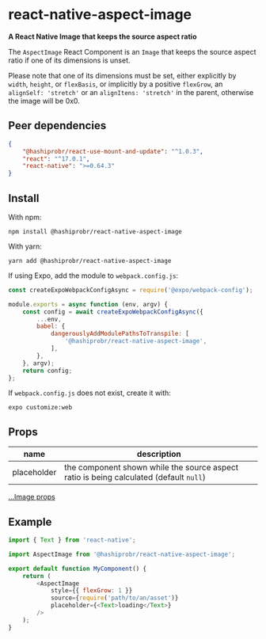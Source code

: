 react-native-aspect-image
=========================

**A React Native Image that keeps the source aspect ratio**

The `AspectImage` React Component is an `Image` that keeps the source aspect
ratio if one of its dimensions is unset.

Please note that one of its dimensions must be set, either explicitly by
`width`, `height`, or `flexBasis`, or implicitly by a positive `flexGrow`, an
`alignSelf: 'stretch'` or an `alignItens: 'stretch'` in the parent, otherwise
the image will be 0x0.


Peer dependencies
-----------------

``` json
{
    "@hashiprobr/react-use-mount-and-update": "^1.0.3",
    "react": "^17.0.1",
    "react-native": ">=0.64.3"
}
```


Install
-------

With npm:

```
npm install @hashiprobr/react-native-aspect-image
```

With yarn:

```
yarn add @hashiprobr/react-native-aspect-image
```

If using Expo, add the module to `webpack.config.js`:

``` js
const createExpoWebpackConfigAsync = require('@expo/webpack-config');

module.exports = async function (env, argv) {
    const config = await createExpoWebpackConfigAsync({
        ...env,
        babel: {
            dangerouslyAddModulePathsToTranspile: [
                '@hashiprobr/react-native-aspect-image',
            ],
        },
    }, argv);
    return config;
};
```

If `webpack.config.js` does not exist, create it with:

```
expo customize:web
```


Props
-----

| name        | description                                                                            |
|-------------|----------------------------------------------------------------------------------------|
| placeholder | the component shown while the source aspect ratio is being calculated (default `null`) |

[...Image props](https://reactnative.dev/docs/image#props)


Example
-------

``` js
import { Text } from 'react-native';

import AspectImage from '@hashiprobr/react-native-aspect-image';

export default function MyComponent() {
    return (
        <AspectImage
            style={{ flexGrow: 1 }}
            source={require('path/to/an/asset')}
            placeholder={<Text>loading</Text>}
        />
    );
}
```
